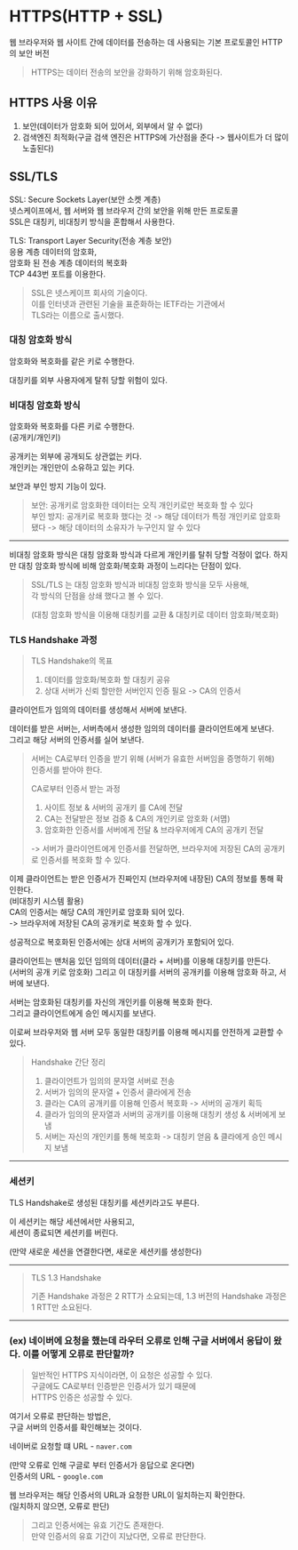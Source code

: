 # HTTPS(HTTP + SSL)

웹 브라우저와 웹 사이트 간에 데이터를 전송하는 데 사용되는 기본 프로토콜인 HTTP의 보안 버전

> HTTPS는 데이터 전송의 보안을 강화하기 위해 암호화된다.

## HTTPS 사용 이유

1. 보안(데이터가 암호화 되어 있어서, 외부에서 알 수 없다)
2. 검색엔진 최적화(구글 검색 엔진은 HTTPS에 가산점을 준다 -> 웹사이트가 더 많이 노출된다)

## SSL/TLS

SSL: Secure Sockets Layer(보안 소켓 계층)  
넷스케이프에서, 웹 서버와 웹 브라우저 간의 보안을 위해 만든 프로토콜  
SSL은 대칭키, 비대칭키 방식을 혼합해서 사용한다.

TLS: Transport Layer Security(전송 계층 보안)  
응용 계층 데이터의 암호화,  
암호화 된 전송 계층 데이터의 복호화  
TCP 443번 포트를 이용한다.

> SSL은 넷스케이프 회사의 기술이다.  
> 이를 인터넷과 관련된 기술을 표준화하는 IETF라는 기관에서  
> TLS라는 이름으로 출시했다.

### 대칭 암호화 방식

암호화와 복호화를 같은 키로 수행한다.

대칭키를 외부 사용자에게 탈취 당할 위험이 있다.

### 비대칭 암호화 방식

암호화와 복호화를 다른 키로 수행한다.  
(공개키/개인키)

공개키는 외부에 공개되도 상관없는 키다.  
개인키는 개인만이 소유하고 있는 키다.

보안과 부인 방지 기능이 있다.

> 보안: 공개키로 암호화한 데이터는 오직 개인키로만 복호화 할 수 있다  
> 부인 방지: 공개키로 복호화 했다는 것 -> 해당 데이터가 특정 개인키로 암호화 됐다 -> 해당 데이터의 소유자가 누구인지 알 수 있다

---

비대칭 암호화 방식은 대칭 암호화 방식과 다르게 개인키를 탈취 당할 걱정이 없다.
하지만 대칭 암호화 방식에 비해 암호화/복호화 과정이 느리다는 단점이 있다.

> SSL/TLS 는 대칭 암호화 방식과 비대칭 암호화 방식을 모두 사용해,  
> 각 방식의 단점을 상쇄 했다고 볼 수 있다.
> 
> (대칭 암호화 방식을 이용해 대칭키를 교환 & 대칭키로 데이터 암호화/복호화)

### TLS Handshake 과정

> TLS Handshake의 목표
> 1. 데이터를 암호화/복호화 할 대칭키 공유
> 2. 상대 서버가 신뢰 할만한 서버인지 인증 필요 -> CA의 인증서

클라이언트가 임의의 데이터를 생성해서 서버에 보낸다.

데이터를 받은 서버는, 서버측에서 생성한 임의의 데이터를 클라이언트에게 보낸다.  
그리고 해당 서버의 인증서를 실어 보낸다.

> 서버는 CA로부터 인증을 받기 위해 (서버가 유효한 서버임을 증명하기 위해)  
> 인증서를 받아야 한다.
>
> CA로부터 인증서 받는 과정
> 1. 사이트 정보 & 서버의 공개키 를 CA에 전달
> 2. CA는 전달받은 정보 검증 & CA의 개인키로 암호화 (서몀)
> 3. 암호화한 인증서를 서버에게 전달 & 브라우저에게 CA의 공개키 전달
>
> -> 서버가 클라이언트에게 인증서를 전달하면, 브라우저에 저장된 CA의 공개키로 인증서를 복호화 할 수 있다.

이제 클라이언트는 받은 인증서가 진짜인지 (브라우저에 내장된) CA의 정보를 통해 확인한다.  
(비대칭키 시스템 활용)  
CA의 인증서는 해당 CA의 개인키로 암호화 되어 있다.  
-> 브라우저에 저장된 CA의 공개키로 복호화 할 수 있다.

성공적으로 복호화된 인증서에는 상대 서버의 공개키가 포함되어 있다.

클라이언트는 맨처음 있던 임의의 데이터(클라 + 서버)를 이용해 대칭키를 만든다.  
(서버의 공개 키로 암호화)
그리고 이 대칭키를 서버의 공개키를 이용해 암호화 하고, 서버에 보낸다.

서버는 암호화된 대칭키를 자신의 개인키를 이용해 복호화 한다.  
그리고 클라이언트에게 승인 메시지를 보낸다.

이로써 브라우저와 웹 서버 모두 동일한 대칭키를 이용해 메시지를 안전하게 교환할 수 있다.

> Handshake 간단 정리
> 1. 클라이언트가 임의의 문자열 서버로 전송
> 2. 서버가 임의의 문자열 + 인증서 클라에게 전송
> 3. 클라는 CA의 공개키를 이용해 인증서 복호화 -> 서버의 공개키 획득
> 4. 클라가 임의의 문자열과 서버의 공개키를 이용해 대칭키 생성 & 서버에게 보냄
> 5. 서버는 자신의 개인키를 통해 복호화 -> 대칭키 얻음 & 클라에게 승인 메시지 보냄

---

### 세션키

TLS Handshake로 생성된 대칭키를 세션키라고도 부른다.

이 세션키는 해당 세션에서만 사용되고,  
세션이 종료되면 세션키를 버린다.

(만약 새로운 세션을 연결한다면, 새로운 세션키를 생성한다)

---

> TLS 1.3 Handshake
>
> 기존 Handshake 과정은 2 RTT가 소요되는데, 1.3 버전의 Handshake 과정은 1 RTT만 소요된다.

---

### (ex) 네이버에 요청을 했는데 라우터 오류로 인해 구글 서버에서 응답이 왔다. 이를 어떻게 오류로 판단할까?

> 일반적인 HTTPS 지식이라면, 이 요청은 성공할 수 있다.  
> 구글에도 CA로부터 인증받은 인증서가 있기 때문에  
> HTTPS 인증은 성공할 수 있다.

여기서 오류로 판단하는 방법은,  
구글 서버의 인증서를 확인해보는 것이다.

네이버로 요청할 떄 URL - `naver.com`  

(만약 오류로 인해 구글로 부터 인증서가 응답으로 온다면)  
인증서의 URL - `google.com`

웹 브라우저는 해당 인증서의 URL과 요청한 URL이 일치하는지 확인한다.  
(일치하지 않으면, 오류로 판단)

> 그리고 인증서에는 유효 기간도 존재한다.  
> 만약 인증서의 유효 기간이 지났다면, 오류로 판단한다.